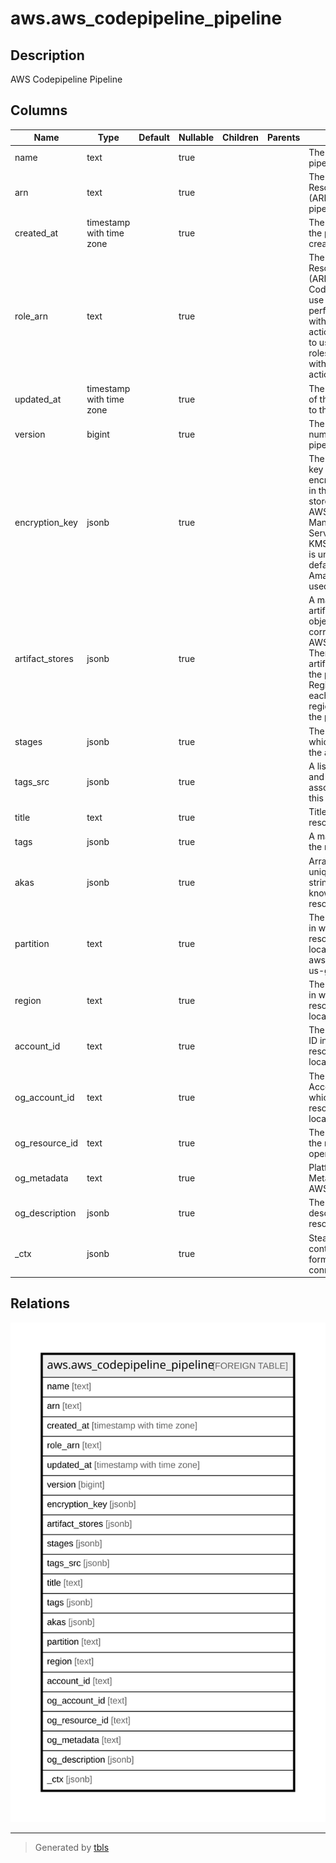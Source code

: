 # aws.aws_codepipeline_pipeline

## Description

AWS Codepipeline Pipeline

## Columns

| Name | Type | Default | Nullable | Children | Parents | Comment |
| ---- | ---- | ------- | -------- | -------- | ------- | ------- |
| name | text |  | true |  |  | The name of the pipeline. |
| arn | text |  | true |  |  | The Amazon Resource Name (ARN) of the pipeline. |
| created_at | timestamp with time zone |  | true |  |  | The date and time the pipeline was created. |
| role_arn | text |  | true |  |  | The Amazon Resource Name (ARN) for AWS CodePipeline to use to either perform actions with no actionRoleArn, or to use to assume roles for actions with an actionRoleArn. |
| updated_at | timestamp with time zone |  | true |  |  | The date and time of the last update to the pipeline. |
| version | bigint |  | true |  |  | The version number of the pipeline. |
| encryption_key | jsonb |  | true |  |  | The encryption key used to encrypt the data in the artifact store, such as an AWS Key Management Service (AWS KMS) key. If this is undefined, the default key for Amazon S3 is used. |
| artifact_stores | jsonb |  | true |  |  | A mapping of artifactStore objects and their corresponding AWS Regions. There must be an artifact store for the pipeline Region and for each cross-region action in the pipeline. |
| stages | jsonb |  | true |  |  | The stage in which to perform the action. |
| tags_src | jsonb |  | true |  |  | A list of tag key and value pairs associated with this pipeline. |
| title | text |  | true |  |  | Title of the resource. |
| tags | jsonb |  | true |  |  | A map of tags for the resource. |
| akas | jsonb |  | true |  |  | Array of globally unique identifier strings (also known as) for the resource. |
| partition | text |  | true |  |  | The AWS partition in which the resource is located (aws, aws-cn, or aws-us-gov). |
| region | text |  | true |  |  | The AWS Region in which the resource is located. |
| account_id | text |  | true |  |  | The AWS Account ID in which the resource is located. |
| og_account_id | text |  | true |  |  | The Platform Account ID in which the resource is located. |
| og_resource_id | text |  | true |  |  | The unique ID of the resource in opengovernance. |
| og_metadata | text |  | true |  |  | Platform Metadata of the AWS resource. |
| og_description | jsonb |  | true |  |  | The full model description of the resource |
| _ctx | jsonb |  | true |  |  | Steampipe context in JSON form, e.g. connection_name. |

## Relations

![er](aws.aws_codepipeline_pipeline.svg)

---

> Generated by [tbls](https://github.com/k1LoW/tbls)
